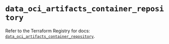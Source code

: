 # `data_oci_artifacts_container_repository`

Refer to the Terraform Registry for docs: [`data_oci_artifacts_container_repository`](https://registry.terraform.io/providers/oracle/oci/6.18.0/docs/data-sources/artifacts_container_repository).
